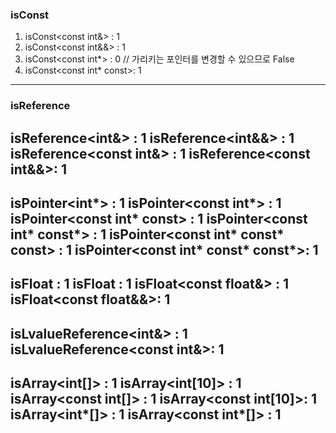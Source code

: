 ### isConst<T>

1. isConst<const int&>      : 1
2. isConst<const int&&>     : 1
3. isConst<const int*>      : 0    // 가리키는 포인터를 변경할 수 있으므로 False
4. isConst<const int* const>: 1
---

### isReference<T>

isReference<int&>       : 1
isReference<int&&>      : 1
isReference<const int&> : 1
isReference<const int&&>: 1
---

isPointer<int*>                    : 1
isPointer<const int*>              : 1
isPointer<const int* const>        : 1
isPointer<const int* const*>       : 1
isPointer<const int* const* const> : 1
isPointer<const int* const* const*>: 1
---
isFloat<float>        : 1
isFloat<const float>  : 1
isFloat<const float&> : 1
isFloat<const float&&>: 1
---
isLvalueReference<int&>      : 1
isLvalueReference<const int&>: 1
---
isArray<int[]>        : 1
isArray<int[10]>      : 1
isArray<const int[]>  : 1
isArray<const int[10]>: 1
isArray<int*[]>       : 1
isArray<const int*[]> : 1
---
